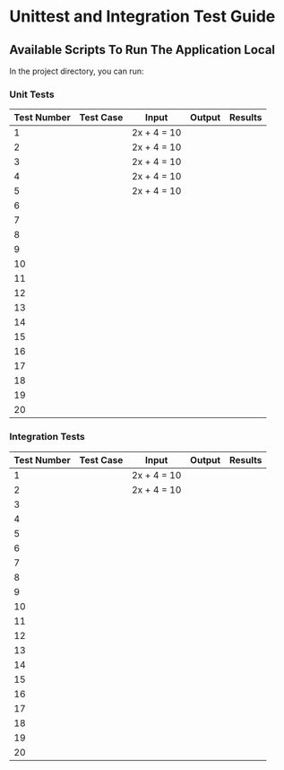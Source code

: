 # Unittest and Integration Test Guide

## Available Scripts To Run The Application Local

In the project directory, you can run:

### Unit Tests

|Test Number   	| Test Case  	|  Input 	| Output  	|  Results 	|
|---	|---	|---	|---	|---	|
|  1 	|   	| 2x + 4 = 10  	|    	|   	|
|  2 	|   	| 2x + 4 = 10  	|   	|   	|
|  3 	|   	| 2x + 4 = 10  	|   	|   	|
|  4 	|   	| 2x + 4 = 10  	|   	|   	|
|  5 	|   	| 2x + 4 = 10  	|   	|   	|
|  6 	|   	|   	|   	|   	|
|  7 	|   	|   	|   	|   	|
|  8 	|   	|   	|   	|   	|
|  9 	|   	|   	|   	|   	|
|  10 	|   	|   	|   	|   	|
|  11	|   	|   	|   	|   	|
|  12	|   	|   	|   	|   	|
|  13	|   	|   	|   	|   	|
|  14 	|   	|   	|   	|   	|
|  15	|   	|   	|   	|   	|
|  16	|   	|   	|   	|   	|
|  17	|   	|   	|   	|   	|
|  18	|   	|   	|   	|   	|
|  19	|   	|   	|   	|   	|
|  20	|   	|   	|   	|   	|


### Integration Tests

|Test Number   	| Test Case  	|  Input 	| Output  	|  Results 	|
|---	|---	|---	|---	|---	|
|  1 	|   	| 2x + 4 = 10  	|   	|   	|
|  2 	|   	| 2x + 4 = 10  	|   	|   	|
|  3 	|   	|   	|   	|   	|
|  4 	|   	|   	|   	|   	|
|  5 	|   	|   	|   	|   	|
|  6 	|   	|   	|   	|   	|
|  7 	|   	|   	|   	|   	|
|  8 	|   	|   	|   	|   	|
|  9 	|   	|   	|   	|   	|
|  10 	|   	|   	|   	|   	|
|  11	|   	|   	|   	|   	|
|  12	|   	|   	|   	|   	|
|  13	|   	|   	|   	|   	|
|  14 	|   	|   	|   	|   	|
|  15	|   	|   	|   	|   	|
|  16	|   	|   	|   	|   	|
|  17	|   	|   	|   	|   	|
|  18	|   	|   	|   	|   	|
|  19	|   	|   	|   	|   	|
|  20	|   	|   	|   	|   	|

